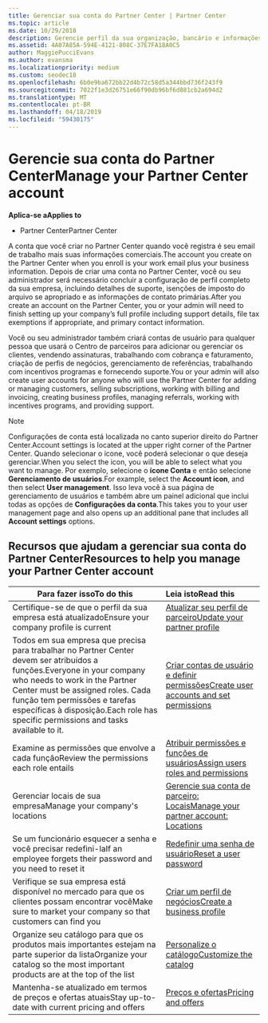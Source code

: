 ```yaml
---
title: Gerenciar sua conta do Partner Center | Partner Center
ms.topic: article
ms.date: 10/29/2018
description: Gerencie perfil da sua organização, bancário e informações de imposto e usuários no Partner Center.
ms.assetid: 4A07A85A-594E-4121-808C-37E7FA18A0C5
author: MaggiePucciEvans
ms.author: evansma
ms.localizationpriority: medium
ms.custom: seodec18
ms.openlocfilehash: 6b0e9ba672bb22d4b72c58d5a344bbd736f243f9
ms.sourcegitcommit: 7022f1e3d26751e66f90db96bf6d881cb2a694d2
ms.translationtype: MT
ms.contentlocale: pt-BR
ms.lasthandoff: 04/18/2019
ms.locfileid: "59430175"
---
```

# <a name="manage-your-partner-center-account"></a><span data-ttu-id="fc9d0-103">Gerencie sua conta do Partner Center</span><span class="sxs-lookup"><span data-stu-id="fc9d0-103">Manage your Partner Center account</span></span>

<span data-ttu-id="fc9d0-104">**Aplica-se a**</span><span class="sxs-lookup"><span data-stu-id="fc9d0-104">**Applies to**</span></span>

-  <span data-ttu-id="fc9d0-105">Partner Center</span><span class="sxs-lookup"><span data-stu-id="fc9d0-105">Partner Center</span></span>

<span data-ttu-id="fc9d0-106">A conta que você criar no Partner Center quando você registra é seu email de trabalho mais suas informações comerciais.</span><span class="sxs-lookup"><span data-stu-id="fc9d0-106">The account you create on the Partner Center when you enroll is your work email plus your business information.</span></span> <span data-ttu-id="fc9d0-107">Depois de criar uma conta no Partner Center, você ou seu administrador será necessário concluir a configuração de perfil completo da sua empresa, incluindo detalhes de suporte, isenções de imposto do arquivo se apropriado e as informações de contato primárias.</span><span class="sxs-lookup"><span data-stu-id="fc9d0-107">After you create an account on the Partner Center, you or your admin will need to finish setting up your company’s full profile including support details, file tax exemptions if appropriate, and primary contact information.</span></span> 

<span data-ttu-id="fc9d0-108">Você ou seu administrador também criará contas de usuário para qualquer pessoa que usará o Centro de parceiros para adicionar ou gerenciar os clientes, vendendo assinaturas, trabalhando com cobrança e faturamento, criação de perfis de negócios, gerenciamento de referências, trabalhando com incentivos programas e fornecendo suporte.</span><span class="sxs-lookup"><span data-stu-id="fc9d0-108">You or your admin will also create user accounts for anyone who will use the Partner Center for adding or managing customers, selling subscriptions, working with billing and invoicing, creating business profiles, managing referrals, working with incentives programs, and providing support.</span></span>

>[!NOTE]
><span data-ttu-id="fc9d0-109">Configurações de conta está localizada no canto superior direito do Partner Center.</span><span class="sxs-lookup"><span data-stu-id="fc9d0-109">Account settings is located at the upper right corner of the Partner Center.</span></span> <span data-ttu-id="fc9d0-110">Quando selecionar o ícone, você poderá selecionar o que deseja gerenciar.</span><span class="sxs-lookup"><span data-stu-id="fc9d0-110">When you select the icon, you will be able to select what you want to manage.</span></span> <span data-ttu-id="fc9d0-111">Por exemplo, selecione o **ícone Conta** e então selecione **Gerenciamento de usuários**.</span><span class="sxs-lookup"><span data-stu-id="fc9d0-111">For example, select the **Account icon**, and then select **User management**.</span></span> <span data-ttu-id="fc9d0-112">Isso leva você à sua página de gerenciamento de usuários e também abre um painel adicional que inclui todas as opções de **Configurações da conta**.</span><span class="sxs-lookup"><span data-stu-id="fc9d0-112">This takes you to your user management page and also opens up an additional pane that includes all **Account settings** options.</span></span>


## <a name="resources-to-help-you-manage-your-partner-center-account"></a><span data-ttu-id="fc9d0-113">Recursos que ajudam a gerenciar sua conta do Partner Center</span><span class="sxs-lookup"><span data-stu-id="fc9d0-113">Resources to help you manage your Partner Center account</span></span>

|<span data-ttu-id="fc9d0-114">**Para fazer isso**</span><span class="sxs-lookup"><span data-stu-id="fc9d0-114">**To do this**</span></span>   |<span data-ttu-id="fc9d0-115">**Leia isto**</span><span class="sxs-lookup"><span data-stu-id="fc9d0-115">**Read this**</span></span>   |
|-----------------------|:-----------------------|
|<span data-ttu-id="fc9d0-116">Certifique-se de que o perfil da sua empresa está atualizado</span><span class="sxs-lookup"><span data-stu-id="fc9d0-116">Ensure your company profile is current</span></span>   |[<span data-ttu-id="fc9d0-117">Atualizar seu perfil de parceiro</span><span class="sxs-lookup"><span data-stu-id="fc9d0-117">Update your partner profile</span></span>](update-your-partner-profile.md)|
|<span data-ttu-id="fc9d0-118">Todos em sua empresa que precisa para trabalhar no Partner Center devem ser atribuídos a funções.</span><span class="sxs-lookup"><span data-stu-id="fc9d0-118">Everyone in your company who needs to work in the Partner Center must be assigned roles.</span></span> <span data-ttu-id="fc9d0-119">Cada função tem permissões e tarefas específicas à disposição.</span><span class="sxs-lookup"><span data-stu-id="fc9d0-119">Each role has specific permissions and tasks available to it.</span></span>|[<span data-ttu-id="fc9d0-120">Criar contas de usuário e definir permissões</span><span class="sxs-lookup"><span data-stu-id="fc9d0-120">Create user accounts and set permissions</span></span>](create-user-accounts-and-set-permissions.md)|
|<span data-ttu-id="fc9d0-121">Examine as permissões que envolve a cada função</span><span class="sxs-lookup"><span data-stu-id="fc9d0-121">Review the permissions each role entails</span></span>|[<span data-ttu-id="fc9d0-122">Atribuir permissões e funções de usuários</span><span class="sxs-lookup"><span data-stu-id="fc9d0-122">Assign users roles and permissions</span></span>](permissions-overview.md)
|<span data-ttu-id="fc9d0-123">Gerenciar locais de sua empresa</span><span class="sxs-lookup"><span data-stu-id="fc9d0-123">Manage your company's locations</span></span>|[<span data-ttu-id="fc9d0-124">Gerencie sua conta de parceiro: Locais</span><span class="sxs-lookup"><span data-stu-id="fc9d0-124">Manage your partner account: Locations</span></span>](manage-locations.md)
|<span data-ttu-id="fc9d0-125">Se um funcionário esquecer a senha e você precisar redefini-la</span><span class="sxs-lookup"><span data-stu-id="fc9d0-125">If an employee forgets their password and you need to reset it</span></span>  |[<span data-ttu-id="fc9d0-126">Redefinir uma senha de usuário</span><span class="sxs-lookup"><span data-stu-id="fc9d0-126">Reset a user password</span></span>](reset-a-user-password.md)|
|<span data-ttu-id="fc9d0-127">Verifique se sua empresa está disponível no mercado para que os clientes possam encontrar você</span><span class="sxs-lookup"><span data-stu-id="fc9d0-127">Make sure to market your company so that customers can find you</span></span>   |[<span data-ttu-id="fc9d0-128">Criar um perfil de negócios</span><span class="sxs-lookup"><span data-stu-id="fc9d0-128">Create a business profile</span></span>](create-a-marketing-profile.md)|
|<span data-ttu-id="fc9d0-129">Organize seu catálogo para que os produtos mais importantes estejam na parte superior da lista</span><span class="sxs-lookup"><span data-stu-id="fc9d0-129">Organize your catalog so the most important products are at the top of the list</span></span>   |[<span data-ttu-id="fc9d0-130">Personalize o catálogo</span><span class="sxs-lookup"><span data-stu-id="fc9d0-130">Customize the catalog</span></span>](customize-the-catalog.md)|
|<span data-ttu-id="fc9d0-131">Mantenha-se atualizado em termos de preços e ofertas atuais</span><span class="sxs-lookup"><span data-stu-id="fc9d0-131">Stay up-to-date with current pricing and offers</span></span>   |[<span data-ttu-id="fc9d0-132">Preços e ofertas</span><span class="sxs-lookup"><span data-stu-id="fc9d0-132">Pricing and offers</span></span>](pricing-and-offers.md)|













 

 



